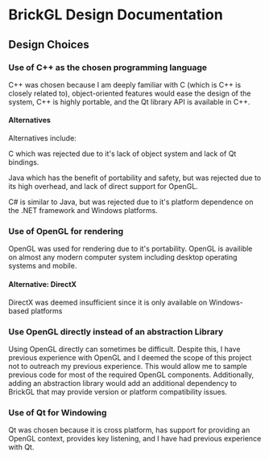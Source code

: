# BrickGL Design Documentation

## Design Choices

### Use of C++ as the chosen programming language
C++ was chosen because I am deeply familiar with C (which is C++ is closely
related to), object-oriented features would ease the design of the system, C++
is highly portable, and the Qt library API is available in C++.

#### Alternatives
Alternatives include:

C which was rejected due to it's lack of object system and lack of Qt bindings.

Java which has the benefit of portability and safety, but was rejected due to
its high overhead, and lack of direct support for OpenGL.

C# is similar to Java, but was rejected due to it's platform dependence on the
.NET framework and Windows platforms.


### Use of OpenGL for rendering
OpenGL was used for rendering due to it's portability. OpenGL is availible on
almost any modern computer system including desktop operating systems and
mobile.

#### Alternative: DirectX
DirectX was deemed insufficient since it is only available on Windows-based platforms


### Use OpenGL directly instead of an abstraction Library
Using OpenGL directly can sometimes be difficult. Despite this, I have previous
experience with OpenGL and I deemed the scope of this project not to outreach my
previous experience. This would allow me to sample previous code for most of the
required OpenGL components. Additionally, adding an abstraction library would
add an additional dependency to BrickGL that may provide version or platform
compatibility issues.

### Use of Qt for Windowing
Qt was chosen because it is cross platform, has support for providing an OpenGL
context, provides key listening, and I have had previous experience with Qt. 
